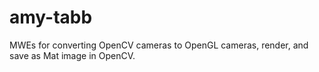 # amy-tabb
MWEs for converting OpenCV cameras to OpenGL cameras, render, and save as Mat image in OpenCV.
